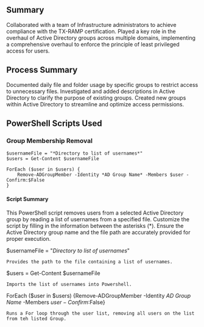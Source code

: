 ## Summary
Collaborated with a team of Infrastructure administrators to achieve compliance with the TX-RAMP certification. Played a key role in the overhaul of Active Directory groups across multiple domains, implementing a comprehensive overhaul to enforce the principle of least privileged access for users.

## Process Summary
Documented daily file and folder usage by specific groups to restrict access to unnecessary files.
Investigated and added descriptions in Active Directory to clarify the purpose of existing groups.
Created new groups within Active Directory to streamline and optimize access permissions.

## PowerShell Scripts Used
### Group Membership Removal
```
$usernameFile = "*Directory to list of usernames*"
$users = Get-Content $usernameFile

ForEach ($user in $users) {
    Remove-ADGroupMember -Identity *AD Group Name* -Members $user -Confirm:$False
}
```
#### Script Summary
This PowerShell script removes users from a selected Active Directory group by reading a list of usernames from a specified file. Customize the script by filling in the information between the asterisks (*). Ensure the Active Directory group name and the file path are accurately provided for proper execution.

$usernameFile = "*Directory to list of usernames*"

    Provides the path to the file containing a list of usernames.

$users = Get-Content $usernameFile

    Imports the list of usernames into Powershell.

ForEach ($user in $users) {Remove-ADGroupMember -Identity *AD Group Name* -Members $user -Confirm:$False}

    Runs a For loop through the user list, removing all users on the list from teh listed Group.
